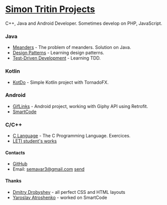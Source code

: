 # [Simon Tritin Projects](https://github.com/simonvar)
C++, Java and Android Developer.
Sometimes develop on PHP, JavaScript.

### Java
- [Meanders](https://github.com/simonvar/Meanders) - The problem of meanders. Solution on Java.
- [Design Patterns](https://simonvar.github.io/JavaPatterns/) - Learning design patterns.
- [Test-Driven Development](https://github.com/simonvar/TDDevelopment) - Learning TDD.

### Kotlin 
- [KotDo](https://github.com/simonvar/KotDo) - Simple Kotlin project with TornadoFX.

### Android
- [GifLinks](https://github.com/simonvar/GifLinks) - Android project, working with Giphy API using Retrofit.
- [SmartCode](https://github.com/simonvar/SmartCode)

### C/C++
- [C Language](https://simonvar.github.io/c-language/) - The C Programming Language. Exercices.
- [LETI student's works](https://github.com/simonvar/leti-programming)

#### Contacts
- [GitHub](https://github.com/simonvar)
- Email: semavar3@gmail.com [send](mailto:semavar3@gmail.com)

#### Thanks
- [Dmitry Drobyshev](https://github.com/ItNoN) - all perfect CSS and HTML layouts
- [Yaroslav Atroshenko](https://github.com/yaroslavok) - worked on SmartCode

